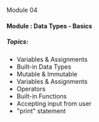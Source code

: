 Module 04

#### Module : Data Types - Basics

##### Topics:
* Variables & Assignments
* Built-in Data Types
* Mutable & Immutable
* Variables & Assignments
* Operators
* Built-in Functions
* Accepting input from user
* "print" statement
